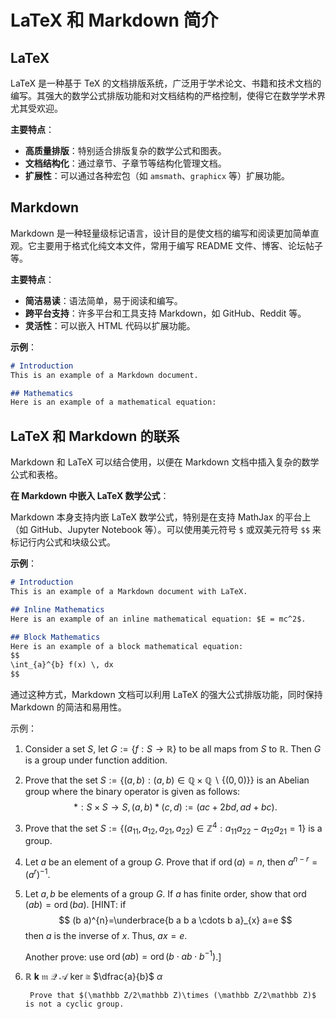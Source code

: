 # LaTeX 和 Markdown 简介

## LaTeX

LaTeX 是一种基于 TeX 的文档排版系统，广泛用于学术论文、书籍和技术文档的编写。其强大的数学公式排版功能和对文档结构的严格控制，使得它在数学学术界尤其受欢迎。

**主要特点**：
- **高质量排版**：特别适合排版复杂的数学公式和图表。
- **文档结构化**：通过章节、子章节等结构化管理文档。
- **扩展性**：可以通过各种宏包（如 `amsmath`、`graphicx` 等）扩展功能。



## Markdown

Markdown 是一种轻量级标记语言，设计目的是使文档的编写和阅读更加简单直观。它主要用于格式化纯文本文件，常用于编写 README 文件、博客、论坛帖子等。

**主要特点**：
- **简洁易读**：语法简单，易于阅读和编写。
- **跨平台支持**：许多平台和工具支持 Markdown，如 GitHub、Reddit 等。
- **灵活性**：可以嵌入 HTML 代码以扩展功能。

**示例**：
```markdown
# Introduction
This is an example of a Markdown document.

## Mathematics
Here is an example of a mathematical equation:
```

## LaTeX 和 Markdown 的联系

Markdown 和 LaTeX 可以结合使用，以便在 Markdown 文档中插入复杂的数学公式和表格。

**在 Markdown 中嵌入 LaTeX 数学公式**：

Markdown 本身支持内嵌 LaTeX 数学公式，特别是在支持 MathJax 的平台上（如 GitHub、Jupyter Notebook 等）。可以使用美元符号 `$` 或双美元符号 `$$` 来标记行内公式和块级公式。

**示例**：

```markdown
# Introduction
This is an example of a Markdown document with LaTeX.

## Inline Mathematics
Here is an example of an inline mathematical equation: $E = mc^2$.

## Block Mathematics
Here is an example of a block mathematical equation:
$$
\int_{a}^{b} f(x) \, dx
$$
```

通过这种方式，Markdown 文档可以利用 LaTeX 的强大公式排版功能，同时保持 Markdown 的简洁和易用性。


示例：

1. Consider a set $S$, let $G:=\{f:S\to\mathbb R\}$ to be all maps from $S$ to $\mathbb R$. Then $G$ is a group under function addition. 

2. Prove that the set $S:=\{(a,b):(a,b)\in \mathbb{Q}\times \mathbb{Q} \backslash \{(0,0)\}\}$ is an Abelian group where the binary operator is given as follows:
$$*: S\times S \rightarrow S, (a,b)*(c,d) :=(ac+2bd,ad+bc).$$

3. Prove that the set $S:=\{(a_{11},a_{12},a_{21},a_{22})\in \mathbb{Z}^4 : a_{11}a_{22}-a_{12}a_{21}=1\}$ is a group.

4. Let $a$ be an element of a group $G$. Prove that if $\operatorname{ord}(a)=n$, then $a^{n-r}=\left(a^{r}\right)^{-1}$.

6. Let $a,b$ be elements of a group $G$. If $a$ has finite order, show that $\operatorname{ord}(ab)=\operatorname{ord}(ba)$. [HINT: if
	$$
	(b a)^{n}=\underbrace{b a b a \cdots b a}_{x} a=e
	$$
	then $a$ is the inverse of $x$. Thus, $a x=e$.

    Another prove: use $\operatorname{ord}(ab)=\operatorname{ord}(b\cdot ab\cdot b^{-1})$.]

5. $\mathbb{R}$ $\mathbf{k}$ $\mathfrak{m}$ $\mathcal{Q}$ $\mathscr{A}$ $\mathrm{ker}$ $\cong$ $\dfrac{a}{b}$ $\alpha$

        Prove that $(\mathbb Z/2\mathbb Z)\times (\mathbb Z/2\mathbb Z)$ is not a cyclic group. 